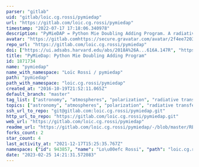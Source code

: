 ```yaml
---
parser: "gitlab"
uid: "gitlab/loic.cg.rossi/pymiedap"
url: "https://gitlab.com/loic.cg.rossi/pymiedap"
timestamp: "2022-07-17 17:18:06.340978"
description: "PyMieDAP = Python Mie Doubling Adding Program. A radiative transfer code with polarization."
avatar: "https://gitlab.comhttps://secure.gravatar.com/avatar/2f4ee7203050617710fd931dbd3142cb?s=80&d=identicon"
repo_url: "https://gitlab.com/loic.cg.rossi/pymiedap"
doi: ["https://ui.adsabs.harvard.edu/abs/2018A%26A...616A.147R", "https://ui.adsabs.harvard.edu/abs/2018ascl.soft08008R/abstract"]
title: "PyMieDap: Python Mie Doubling Adding Program"
id: 1871734
name: "pymiedap"
name_with_namespace: "Loïc Rossi / pymiedap"
path: "pymiedap"
path_with_namespace: "loic.cg.rossi/pymiedap"
created_at: "2016-10-19T21:52:11.065Z"
default_branch: "master"
tag_list: ["astronomy", "atmospheres", "polarization", "radiative transfer"]
topics: ["astronomy", "atmospheres", "polarization", "radiative transfer"]
ssh_url_to_repo: "git@gitlab.com:loic.cg.rossi/pymiedap.git"
http_url_to_repo: "https://gitlab.com/loic.cg.rossi/pymiedap.git"
web_url: "https://gitlab.com/loic.cg.rossi/pymiedap"
readme_url: "https://gitlab.com/loic.cg.rossi/pymiedap/-/blob/master/README.md"
forks_count: 2
star_count: 4
last_activity_at: "2021-12-17T15:25:35.767Z"
namespace: {"id": 943857, "name": "Lo\u00efc Rossi", "path": "loic.cg.rossi", "kind": "user", "full_path": "loic.cg.rossi", "parent_id": null, "avatar_url": "https://secure.gravatar.com/avatar/2f4ee7203050617710fd931dbd3142cb?s=80&d=identicon", "web_url": "https://gitlab.com/loic.cg.rossi"}
date: "2023-02-25 14:21:31.572083"
---
```

